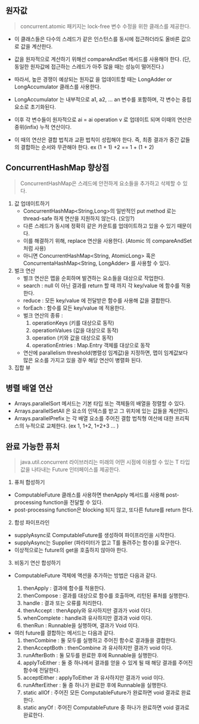 ## 원자값
> concurrent.atomic 패키지는 lock-free 변수 수정을 위한 클래스를 제공한다.
- 이 클래스들은 다수의 스레드가 같은 인스턴스를 동시에 접근하더라도 올바른 값으로 값을 계산한다.
- 값을 원자적으로 계산하기 위해선 compareAndSet 메서드를 사용해야 한다. (단, 동일한 원자값에 접근하는 스레드가 아주 많을 때는 성능이 떨어진다.)
- 따라서, 높은 경쟁이 예상되는 원자값 을 업데이트할 때는 LongAdder or LongAccumulator 클래스를 사용한다.

- LongAccumulator 는 내부적으로 a1, a2, ... an 변수를 포함하며, 각 변수는 중립요소로 초기화된다.
- 이후 각 변수들이 원자적으로 ai = ai operation v 로 업데이트 되며 이때의 연산은 중위(infix) 누적 연산이다. 
- 이 때의 연산은 결합 법칙과 교환 법칙이 성립해야 한다. 즉, 최종 결과가 중간 값들의 결합하는 순서와 무관해야 한다. ex (1 + 1) +2 == 1 + (1 + 2) 

## ConcurrentHashMap 향상점
> ConcurrentHashMap은 스레드에 안전하게 요소들을 추가하고 삭제할 수 있다.
1) 값 업데이트하기
   - ConcurrentHashMap<String,Long>의 일반적인 put method 로는 thread-safe 하게 연산을 지원하지 않는다. (오잉?)
   - 다른 스레드가 동시에 정확히 같은 카운트를 업데이트하고 있을 수 있기 때문이다.
   - 이를 해결하기 위해, replace 연산을 사용한다. (Atomic 의 compareAndSet 처럼 사용)
   - 아니면 ConcurrentHashMap<String, AtomicLong> 혹은 ConcurrentaHashMap<String, LongAdder> 를 사용할 수 있다.
2) 벌크 연산
   - 벌크 연산은 맵을 순회하며 발견하는 요소들을 대상으로 작업한다.
   - search : null 이 아닌 결과를 return 할 때 까지 각 key/value 에 함수를 적용한다.
   - reduce : 모든 key/value 에 전달받은 함수를 사용해 값을 결합한다.
   - forEach : 함수를 모든 key/value 에 적용한다.
   - 벌크 연산의 종류 : 
        1) operationKeys (키를 대상으로 동작)  
        2) operationValues (값을 대상으로 동작) 
        3) operation (키와 값을 대상으로 동작)
        4) operationEntries : Map.Entry 객체를 대상으로 동작
   - 연산에 parallelism threshold(병렬성 임계값)을 지정하면, 맵이 임계값보다 많은 요소를 가지고 있을 경우 해당 연산이 병렬화 된다.  
3) 집합 뷰

## 병렬 배열 연산
- Arrays.parallelSort 메서드는 기본 타입 또는 객체들의 배열을 정렬할 수 있다.
- Arrays.parallelSetAll 은 요소의 인덱스를 받고 그 위치에 있는 값들을 계산한다.
- Arrays.parallelPrefix 는 각 배열 요소를 주어진 결합 법칙형 여산에 대한 프리픽스의 누적으로 교체한다. (ex 1, 1+2, 1+2+3 ... )

## 완료 가능한 퓨처
> java.util.concurrent 라이브러리는 미래의 어떤 시점에 이용할 수 있는 T 타입 값을 나타내는 Future<T> 인터페이스를 제공한다.
1) 퓨처 합성하기
- ComputableFuture<T> 클래스를 사용하면 thenApply 메서드를 사용해 post-processing function을 전달할 수 있다.
- post-processing function은 blocking 되지 않고, 또다른 future를 return 한다.
2) 합성 파이프라인
- supplyAsync로 ComputableFuture를 생성하여 파이프라인을 시작한다.
- supplyAsync는 Supplier<T> (파라미터가 없고 T를 돌려주는 함수)를 요구한다.
- 이상적으로는 future의 get을 호출하지 않아야 한다.
3) 비동기 연산 합성하기
- ComputableFuture<T> 객체에 액션을 추가하는 방법은 다음과 같다.
  1) thenApply : 결과에 함수를 적용한다.
  2) thenCompose : 결과를 대상으로 함수를 호출하며, 리턴된 퓨처를 실행한다.
  3) handle : 결과 또는 오류를 처리한다.
  4) thenAccept : thenApply와 유사하지만 결과가 void 이다.
  5) whenComplete : handle과 유사하지만 결과과 void 이다.
  6) thenRun : Runnable을 실행하며, 결과가 Void 이다.
- 여러 future를 결합하는 메서드는 다음과 같다.
  1) thenCombine : 둘 모두를 실행하고 주어진 함수로 결과들을 결합한다.
  2) thenAcceptBoth : thenCombine 과 유사하지만 결과가 void 이다.
  3) runAfterBoth : 둘 모두를 완료한 후에 Runnable을 실행한다.
  4) applyToEither : 둘 중 하나에서 결과를 얻을 수 있게 될 때 해당 결과를 주어진 함수에 전달한다.
  5) acceptEither : applyToEither 과 유사하지만 결과가 void 이다.
  6) runAfterEither : 둘 중 하나가 완료한 후에 Runnable을 실행한다.
  7) static allOf : 주어진 모든 ComputableFuture가 완료하면 void 결과로 완료한다.
  8) static anyOf : 주어진 ComputableFuture 중 하나가 완료하면 void 결과로 완료한다.
